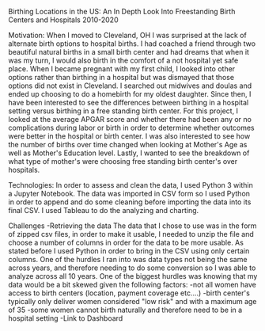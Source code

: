 Birthing Locations in the US: An In Depth Look Into Freestanding Birth Centers and Hospitals 2010-2020

Motivation:
When I moved to Cleveland, OH I was surprised at the lack of alternate birth options to hospital births. I had coached a friend through two beautiful natural births in a small birth center and had dreams that when it was my turn, I would also birth in the comfort of a not hospital yet safe place.
When I became pregnant with my first child, I looked into other options rather than birthing in a hospital but was dismayed that those options did not exist in Cleveland. I searched out midwives and doulas and ended up choosing to do a homebirth for my oldest daughter.
Since then, I have been interested to see the differences between birthing in a hospital setting versus birthing in a free standing birth center. For this project, I looked at the average APGAR score and whether there had been any or no complications during labor or birth in order to determine whether outcomes were better in the hospital or birth center. I was also interested to see how the number of births over time changed when looking at Mother's Age as well as Mother's Education level. Lastly, I wanted to see the breakdown of what type of mother's were choosing free standing birth center's over hospitals.

Technologies: In order to assess and clean the data, I used Python 3 within a Jupyter Notebook. The data was imported in CSV form so I used Python in order to append and do some cleaning before importing the data into its final CSV. I used Tableau to do the analyzing and charting.

Challenges
-Retrieving the data
  The data that I chose to use was in the form of zipped csv files, in order to make it usable, I needed to unzip the file and choose a number of columns in order for the data to be more usable. As stated before I used Python in order to bring in the CSV using only certain columns. One of the hurdles I ran into was data types not being the same across years, and therefore needing to do some conversion so I was able to analyze across all 10 years. One of the biggest hurdles was knowing that my data would be a bit skewed given the following factors:
  -not all women have access to birth centers (location, payment coverage etc....)
  -birth center's typically only deliver women considered "low risk" and with a maximum age of 35
  -some women cannot birth naturally and therefore need to be in a hospital setting
-Link to Dashboard
